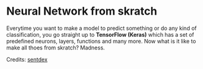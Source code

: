 # Neural Network from skratch
Everytime you want to make a model to predict something or do any kind of classification, you go straight up to **TensorFlow (Keras)** which has a set of predefined neurons, layers, functions and many more. Now what is it like to make all thoes from skratch? Madness.

Credits: [sentdex](https://www.youtube.com/playlist?list=PLQVvvaa0QuDcjD5BAw2DxE6OF2tius3V3)
